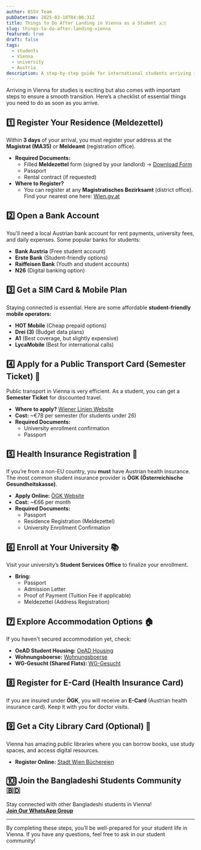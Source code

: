 ```yaml
---
author: BSSV Team
pubDatetime: 2025-03-18T04:06:31Z
title: Things to Do After Landing in Vienna as a Student 🇦🇹
slug: things-to-do-after-landing-vienna
featured: true
draft: false
tags:
  - students
  - Vienna
  - university
  - Austria
description: A step-by-step guide for international students arriving in Vienna, covering essential registrations, accommodation, bank accounts, and other necessary tasks.
---
```


Arriving in Vienna for studies is exciting but also comes with important steps to ensure a smooth transition. Here’s a checklist of essential things you need to do as soon as you arrive.  

## 1️⃣ Register Your Residence (Meldezettel)  
Within **3 days** of your arrival, you must register your address at the **Magistrat (MA35)** or **Meldeamt** (registration office).  
- **Required Documents:**  
  - Filled **Meldezettel** form (signed by your landlord) → [Download Form](https://www.wien.gv.at/amtshelfer/dokumente/wohnsitz/meldezettel.pdf)  
  - Passport  
  - Rental contract (if requested)  
- **Where to Register?**  
  - You can register at any **Magistratisches Bezirksamt** (district office). Find your nearest one here: [Wien.gv.at](https://www.wien.gv.at/verwaltung/meldeservice/)  

## 2️⃣ Open a Bank Account  
You'll need a local Austrian bank account for rent payments, university fees, and daily expenses. Some popular banks for students:  
- **Bank Austria** (Free student account)  
- **Erste Bank** (Student-friendly options)  
- **Raiffeisen Bank** (Youth and student accounts)  
- **N26** (Digital banking option)  

## 3️⃣ Get a SIM Card & Mobile Plan  
Staying connected is essential. Here are some affordable **student-friendly mobile operators:**  
- **HOT Mobile** (Cheap prepaid options)  
- **Drei (3)** (Budget data plans)  
- **A1** (Best coverage, but slightly expensive)  
- **LycaMobile** (Best for international calls)  

## 4️⃣ Apply for a Public Transport Card (Semester Ticket) 🎫  
Public transport in Vienna is very efficient. As a student, you can get a **Semester Ticket** for discounted travel.  
- **Where to apply?** [Wiener Linien Website](https://www.wienerlinien.at/web/wl-en/tickets)  
- **Cost:** ~€78 per semester (for students under 26)  
- **Required Documents:**  
  - University enrollment confirmation  
  - Passport  

## 5️⃣ Health Insurance Registration 🏥  
If you’re from a non-EU country, you **must** have Austrian health insurance. The most common student insurance provider is **ÖGK (Österreichische Gesundheitskasse)**.  
- **Apply Online:** [ÖGK Website](https://www.gesundheitskasse.at)  
- **Cost:** ~€66 per month  
- **Required Documents:**  
  - Passport  
  - Residence Registration (Meldezettel)  
  - University Enrollment Confirmation  

## 6️⃣ Enroll at Your University 📚  
Visit your university’s **Student Services Office** to finalize your enrollment.  
- **Bring:**  
  - Passport  
  - Admission Letter  
  - Proof of Payment (Tuition Fee if applicable)  
  - Meldezettel (Address Registration)  

## 7️⃣ Explore Accommodation Options 🏠  
If you haven't secured accommodation yet, check:  
- **OeAD Student Housing:** [OeAD Housing](https://housing.oead.at/)  
- **Wohnungsboerse:** [Wohnungsboerse](https://www.wohnungsboerse.net/)  
- **WG-Gesucht (Shared Flats):** [WG-Gesucht](https://www.wg-gesucht.de/)  

## 8️⃣ Register for E-Card (Health Insurance Card)  
If you are insured under **ÖGK**, you will receive an **E-Card** (Austrian health insurance card). Keep it with you for doctor visits.  

## 9️⃣ Get a City Library Card (Optional) 📖  
Vienna has amazing public libraries where you can borrow books, use study spaces, and access digital resources.  
- **Register Online:** [Stadt Wien Büchereien](https://www.buechereien.wien.at/)  

## 🔟 Join the Bangladeshi Students Community 🇧🇩  
Stay connected with other Bangladeshi students in Vienna!  
**[Join Our WhatsApp Group](https://chat.whatsapp.com/LmVZz7wgJAd8Y95HYY2reQ)**  

---

By completing these steps, you’ll be well-prepared for your student life in Vienna. If you have any questions, feel free to ask in our student community!  

